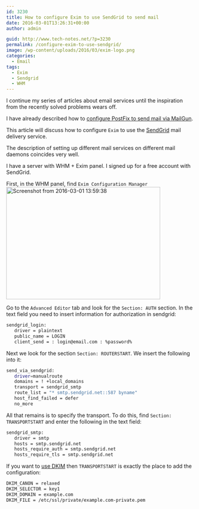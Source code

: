 ```yaml
---
id: 3230
title: How to configure Exim to use SendGrid to send mail
date: 2016-03-01T13:26:31+00:00
author: admin

guid: http://www.tech-notes.net/?p=3230
permalink: /configure-exim-to-use-sendgrid/
image: /wp-content/uploads/2016/03/exim-logo.png
categories:
  - Email
tags:
  - Exim
  - Sendgrid
  - WHM
---
```

I continue my series of articles about email services until the inspiration from the recently solved problems wears off.

I have already described how to [configure PostFix to send mail via MailGun](http://www.tech-notes.net/configure-postfix-use-mailgun/).

This article will discuss how to configure `Exim` to use the [SendGrid](https://sendgrid.com/) mail delivery service.

The description of setting up different mail services on different mail daemons coincides very well.

I have a server with WHM + Exim panel. I signed up for a free account with SendGrid.

First, in the WHM panel, find `Exim Configuration Manager`
<img src="/wp-content/uploads/2016/03/Screenshot-from-2016-03-01-135938.png" alt="Screenshot from 2016-03-01 13:59:38" width="412 " height="301" class="aligncenter size-full wp-image-3232" srcset="/wp-content/uploads/2016/03/Screenshot-from-2016-03-01-135938.png 412w, /wp -content/uploads/2016/03/Screenshot-from-2016-03-01-135938-170x124.png 170w, /wp-content/uploads/2016/03/Screenshot-from-2016-03-01-135938-300x219 .png 300w" sizes="(max-width: 412px) 100vw, 412px" />

Go to the ``Advanced Editor`` tab and look for the ``Section: AUTH`` section. In the text field you need to insert information for authorization in sendgrid:

```bash
sendgrid_login:
   driver = plaintext
   public_name = LOGIN
   client_send = : login@email.com : %password%
```


Next we look for the section ``Section: ROUTERSTART``. We insert the following into it:

```bash
send_via_sendgrid:
   driver=manualroute
   domains = ! +local_domains
   transport = sendgrid_smtp
   route_list = "* smtp.sendgrid.net::587 byname"
   host_find_failed = defer
   no_more
```


All that remains is to specify the transport. To do this, find ``Section: TRANSPORTSTART`` and enter the following in the text field:
```bash
sendgrid_smtp:
   driver = smtp
   hosts = smtp.sendgrid.net
   hosts_require_auth = smtp.sendgrid.net
   hosts_require_tls = smtp.sendgrid.net

```


If you want to [use DKIM](http://www.tech-notes.net/use-dkim-to-sign-outgoing-mail/) then `TRANSPORTSTART` is exactly the place to add the configuration:

```bash
DKIM_CANON = relaxed
DKIM_SELECTOR = key1
DKIM_DOMAIN = example.com
DKIM_FILE = /etc/ssl/private/example.com-private.pem
```